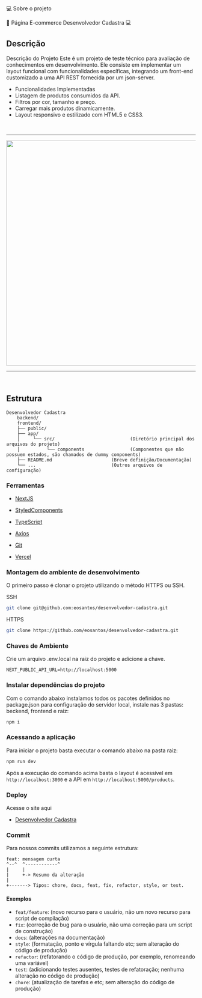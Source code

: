 💻 Sobre o projeto

🔔 Página E-commerce Desenvolvedor Cadastra 💻

## Descrição

Descrição do Projeto
Este é um projeto de teste técnico para avaliação de conhecimentos em desenvolvimento. Ele consiste em implementar um layout funcional com funcionalidades específicas, integrando um front-end customizado a uma API REST fornecida por um json-server.

- Funcionalidades Implementadas
- Listagem de produtos consumidos da API.
- Filtros por cor, tamanho e preço.
- Carregar mais produtos dinamicamente.
- Layout responsivo e estilizado com HTML5 e CSS3.

<br>
<hr>
<div align="center">
	<img width="600" margin-right="30px" src="frontend/public/assets/to_readme/Tela_001.png">	
</div>
<hr>
<br>

## Estrutura

    Desenvolvedor Cadastra
        backend/
        frontend/
        ├── public/
        ├── app/
        │     └── src/                            (Diretório principal dos arquivos do projeto)
        │          └── components                 (Componentes que não possuem estados, são chamados de dummy components)
        ├── README.md                      (Breve definição/Documentação)
        └── ...                            (Outros arquivos de configuração)

### Ferramentas

- [NextJS](https://nextjs.org/)

- [StyledComponents](https://styled-components.com/)

- [TypeScript](https://www.typescriptlang.org/)

- [Axios](https://axios-http.com/ptbr/docs/intro)

- [Git](https://git-scm.com/doc)

- [Vercel](https://vercel.com/docs)

### Montagem do ambiente de desenvolvimento

O primeiro passo é clonar o projeto utilizando o método HTTPS ou SSH.

SSH

```sh
git clone git@github.com:eosantos/desenvolvedor-cadastra.git
```

HTTPS

```sh
git clone https://github.com/eosantos/desenvolvedor-cadastra.git
```

### Chaves de Ambiente

Crie um arquivo .env.local na raiz do projeto e adicione a chave.

````
NEXT_PUBLIC_API_URL=http://localhost:5000
````

### Instalar dependências do projeto

Com o comando abaixo instalamos todos os pacotes definidos no package.json para configuração do servidor local, instale nas 3 pastas: beckend, frontend e raiz:

```sh
npm i
```

### Acessando a aplicação

Para iniciar o projeto basta executar o comando abaixo na pasta raiz:

```sh
npm run dev
```

Após a execução do comando acima basta o layout é acessível em `http://localhost:3000` e a API em `http://localhost:5000/products`.

### Deploy

Acesse o site aqui

- [Desenvolvedor Cadastra](https://desenvolvedor-cadastra.vercel.app/)

### Commit

Para nossos commits utilizamos a seguinte estrutura:

```
feat: mensagem curta
^--^  ^------------^
|     |
|     +-> Resumo da alteração
|
+-------> Tipos: chore, docs, feat, fix, refactor, style, or test.
```

#### Exemplos

- `feat/feature`: (novo recurso para o usuário, não um novo recurso para script de compilação)
- `fix`: (correção de bug para o usuário, não uma correção para um script de construção)
- `docs`: (alterações na documentação)
- `style`: (formatação, ponto e vírgula faltando etc; sem alteração do código de produção)
- `refactor`: (refatorando o código de produção, por exemplo, renomeando uma variável)
- `test`: (adicionando testes ausentes, testes de refatoração; nenhuma alteração no código de produção)
- `chore`: (atualização de tarefas e etc; sem alteração do código de produção)
